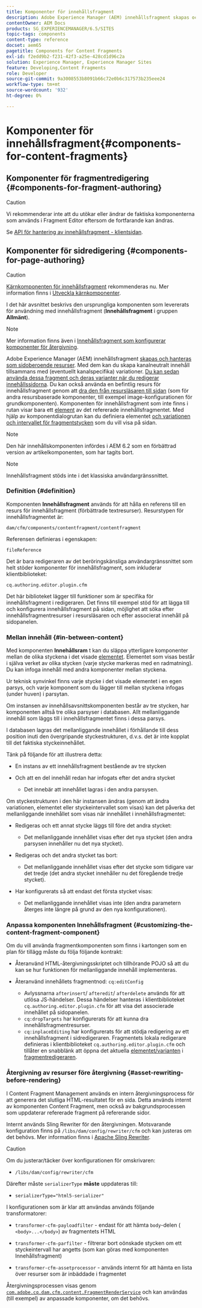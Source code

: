 ```yaml
---
title: Komponenter för innehållsfragment
description: Adobe Experience Manager (AEM) innehållsfragment skapas och hanteras som sidoberoende resurser
contentOwner: AEM Docs
products: SG_EXPERIENCEMANAGER/6.5/SITES
topic-tags: components
content-type: reference
docset: aem65
pagetitle: Components for Content Fragments
exl-id: f2edd9b2-f231-42f3-a25e-428cd1d96c2a
solution: Experience Manager, Experience Manager Sites
feature: Developing,Content Fragments
role: Developer
source-git-commit: 9a3008553b8091b66c72e0b6c317573b235eee24
workflow-type: tm+mt
source-wordcount: '932'
ht-degree: 0%

---
```


# Komponenter för innehållsfragment{#components-for-content-fragments}

## Komponenter för fragmentredigering {#components-for-fragment-authoring}

>[!CAUTION]
>
>Vi rekommenderar inte att du utökar eller ändrar de faktiska komponenterna som används i Fragment Editor eftersom de fortfarande kan ändras.

Se [API för hantering av innehållsfragment - klientsidan](/help/sites-developing/customizing-content-fragments.md#the-content-fragment-management-api-client-side).

## Komponenter för sidredigering {#components-for-page-authoring}

>[!CAUTION]
>
>[Kärnkomponenten för innehållsfragment](https://experienceleague.adobe.com/docs/experience-manager-core-components/using/wcm-components/content-fragment-component.html?lang=sv-SE) rekommenderas nu. Mer information finns i [Utveckla kärnkomponenter](https://experienceleague.adobe.com/docs/experience-manager-core-components/using/developing/overview.html?lang=sv-SE).
>
>I det här avsnittet beskrivs den ursprungliga komponenten som levererats för användning med innehållsfragment (**Innehållsfragment** i gruppen **Allmänt**).

>[!NOTE]
>
>Mer information finns även i [Innehållsfragment som konfigurerar komponenter för återgivning](/help/sites-developing/content-fragments-config-components-rendering.md).

Adobe Experience Manager (AEM) innehållsfragment [skapas och hanteras som sidoberoende resurser](/help/assets/content-fragments/content-fragments.md). Med dem kan du skapa kanalneutralt innehåll tillsammans med (eventuellt kanalspecifika) variationer. [Du kan sedan använda dessa fragment och deras varianter när du redigerar innehållssidorna](/help/sites-authoring/content-fragments.md). Du kan också använda en befintlig resurs för innehållsfragment genom att [dra den från resursläsaren till sidan](/help/sites-authoring/content-fragments.md#adding-a-content-fragment-to-your-page) (som för andra resursbaserade komponenter, till exempel image-konfigurationen för grundkomponenten). Komponenten för innehållsfragment som inte finns i rutan visar bara ett [element](/help/assets/content-fragments/content-fragments.md#constituent-parts-of-a-content-fragment) av det refererade innehållsfragmentet. Med hjälp av komponentdialogrutan kan du definiera elementet [och variationen och intervallet för fragmentstycken](/help/assets/content-fragments/content-fragments.md#constituent-parts-of-a-content-fragment) som du vill visa på sidan.

>[!NOTE]
>
>Den här innehållskomponenten infördes i AEM 6.2 som en förbättrad version av artikelkomponenten, som har tagits bort.

>[!NOTE]
>
>Innehållsfragment stöds inte i det klassiska användargränssnittet.

### Definition {#definition}

Komponenten **Innehållsfragment** används för att hålla en referens till en resurs för innehållsfragment (förbättrade textresurser). Resurstypen för innehållsfragmentet är:

`dam/cfm/components/contentfragment/contentfragment`

Referensen definieras i egenskapen:

`fileReference`

Det är bara redigeraren av det beröringskänsliga användargränssnittet som helt stöder komponenter för innehållsfragment, som inkluderar klientbiblioteket:

`cq.authoring.editor.plugin.cfm`

Det här biblioteket lägger till funktioner som är specifika för innehållsfragment i redigeraren. Det finns till exempel stöd för att lägga till och konfigurera innehållsfragment på sidan, möjlighet att söka efter innehållsfragmentresurser i resursläsaren och efter associerat innehåll på sidopanelen.

### Mellan innehåll {#in-between-content}

Med komponenten **Innehållsram** t kan du släppa ytterligare komponenter mellan de olika styckena i det visade [elementet](/help/assets/content-fragments/content-fragments.md#constituent-parts-of-a-content-fragment). Elementet som visas består i själva verket av olika stycken (varje stycke markeras med en radmatning). Du kan infoga innehåll med andra komponenter mellan styckena.

Ur teknisk synvinkel finns varje stycke i det visade elementet i en egen parsys, och varje komponent som du lägger till mellan styckena infogas (under huven) i parsytan.

Om instansen av innehållsavsnittskomponenten består av tre stycken, har komponenten alltså tre olika parsyser i databasen. Allt mellanliggande innehåll som läggs till i innehållsfragmentet finns i dessa parsys.

I databasen lagras det mellanliggande innehållet i förhållande till dess position inuti den övergripande styckestrukturen, d.v.s. det är inte kopplat till det faktiska styckeinnehållet.

Tänk på följande för att illustrera detta:

* En instans av ett innehållsfragment bestående av tre stycken
* Och att en del innehåll redan har infogats efter det andra stycket

   * Det innebär att innehållet lagras i den andra parsysen.

Om styckestrukturen i den här instansen ändras (genom att ändra variationen, elementet eller styckeintervallet som visas) kan det påverka det mellanliggande innehållet som visas när innehållet i innehållsfragmentet:

* Redigeras och ett annat stycke läggs till före det andra stycket:

   * Det mellanliggande innehållet visas efter det nya stycket (den andra parsysen innehåller nu det nya stycket).

* Redigeras och det andra stycket tas bort:

   * Det mellanliggande innehållet visas efter det stycke som tidigare var det tredje (det andra stycket innehåller nu det föregående tredje stycket).

* Har konfigurerats så att endast det första stycket visas:

   * Det mellanliggande innehållet visas inte (den andra parametern återges inte längre på grund av den nya konfigurationen).

### Anpassa komponenten Innehållsfragment {#customizing-the-content-fragment-component}

Om du vill använda fragmentkomponenten som finns i kartongen som en plan för tillägg måste du följa följande kontrakt:

* Återanvänd HTML-återgivningsskriptet och tillhörande POJO så att du kan se hur funktionen för mellanliggande innehåll implementeras.
* Återanvänd innehållets fragmentnod: `cq:editConfig`

   * Avlyssnarna `afterinsert`/ `afteredit`/ `afterdelete` används för att utlösa JS-händelser. Dessa händelser hanteras i klientbiblioteket `cq.authoring.editor.plugin.cfm` för att visa det associerade innehållet på sidopanelen.
   * `cq:dropTargets` har konfigurerats för att kunna dra innehållsfragmentresurser.
   * `cq:inplaceEditing` har konfigurerats för att stödja redigering av ett innehållsfragment i sidredigeraren. Fragmentets lokala redigerare definieras i klientbiblioteket `cq.authoring.editor.plugin.cfm` och tillåter en snabblänk att öppna det aktuella [elementet/varianten](/help/assets/content-fragments/content-fragments.md#constituent-parts-of-a-content-fragment) i [fragmentredigeraren](/help/assets/content-fragments/content-fragments-variations.md).

### Återgivning av resurser före återgivning {#asset-rewriting-before-rendering}

I Content Fragment Management används en intern återgivningsprocess för att generera det slutliga HTML-resultatet för en sida. Detta används internt av komponenten Content Fragment, men också av bakgrundsprocessen som uppdaterar refererade fragment på refererande sidor.

Internt används Sling Rewriter för den återgivningen. Motsvarande konfiguration finns på `/libs/dam/config/rewriter/cfm` och kan justeras om det behövs. Mer information finns i [Apache Sling Rewriter](https://sling.apache.org/documentation/bundles/output-rewriting-pipelines-org-apache-sling-rewriter.html).

>[!CAUTION]
>
>Om du justerar/täcker över konfigurationen för omskrivaren:
>
>* `/libs/dam/config/rewriter/cfm`
>
>Därefter måste `serializerType` **måste** uppdateras till:
>
>* `serializerType="html5-serializer"`

I konfigurationen som är klar att användas används följande transformatorer:

* `transformer-cfm-payloadfilter` - endast för att hämta `body`-delen ( `<body>...</body>`) av fragmentets HTML

* `transformer-cfm-parfilter` - filtrerar bort oönskade stycken om ett styckeintervall har angetts (som kan göras med komponenten Innehållsfragment)
* `transformer-cfm-assetprocessor` - används internt för att hämta en lista över resurser som är inbäddade i fragmentet

Återgivningsprocessen visas genom [`com.adobe.cq.dam.cfm.content.FragmentRenderService`](https://developer.adobe.com/experience-manager/reference-materials/6-5/javadoc/com/adobe/cq/dam/cfm/ContentFragment.html) och kan användas (till exempel) av anpassade komponenter, om det behövs.
